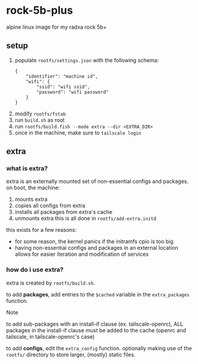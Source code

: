 # rock-5b-plus

alpine linux image for my radxa rock 5b+ 

## setup

1. populate `rootfs/settings.json` with the following schema:
    ```
    {
    	"identifier": "machine id",
    	"wifi": {
    		"ssid": "wifi ssid",
    		"password": "wifi password"
    	}
    }
    ```
2. modify `rootfs/fstab`
3. run `build.sh` as root
4. run `rootfs/build.fish --mode extra --dir <EXTRA_DIR>`
3. once in the machine, make sure to `tailscale login`

## extra

### what is extra?

extra is an externally mounted set of non-essential configs and packages.
on boot, the machine:
1. mounts extra
2. copies all configs from extra
3. installs all packages from extra's cache
4. unmounts extra
this is all done in `rootfs/add-extra.initd`

this exists for a few reasons:
- for some reason, the kernel panics if the initramfs cpio is too big
- having non-essential configs and packages in an external location allows for easier iteration and modification of services

### how do i use extra?

extra is created by `rootfs/build.sh`.

to add **packages**, add entries to the `$cached` variable in the `extra_packages` function.
> [!NOTE]
> to add sub-packages with an install-if clause (ex. tailscale-openrc), ALL packages in the install-if clause must be added to the cache (openrc and tailscale, in tailscale-openrc's case)

to add **configs**, edit the `extra_config` function. optionally making use of the `rootfs/` directory to store larger, (mostly) static files.
